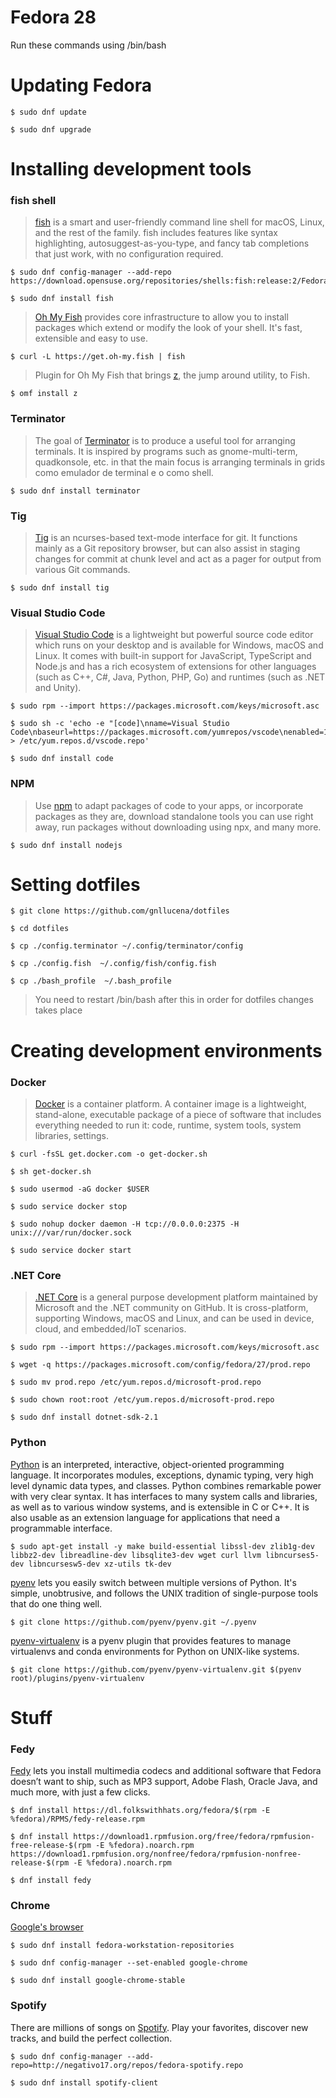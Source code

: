 # Fedora 28
Run these commands using /bin/bash


# Updating Fedora

	$ sudo dnf update

	$ sudo dnf upgrade

# Installing development tools
### fish shell
> <a href="https://github.com/fish-shell/fish-shell">fish</a> is a smart and user-friendly command line shell for macOS, Linux, and the rest of the family. fish includes features like syntax highlighting, autosuggest-as-you-type, and fancy tab completions that just work, with no configuration required.

	$ sudo dnf config-manager --add-repo https://download.opensuse.org/repositories/shells:fish:release:2/Fedora_27/shells:fish:release:2.repo

	$ sudo dnf install fish
> <a href="https://github.com/oh-my-fish/oh-my-fish">Oh My Fish</a> provides core infrastructure to allow you to install packages which extend or modify the look of your shell. It's fast, extensible and easy to use.

	$ curl -L https://get.oh-my.fish | fish

> Plugin for Oh My Fish that brings <a href="https://github.com/oh-my-fish/plugin-z">z</a>, the jump around utility, to Fish.

	$ omf install z

### Terminator
> The goal of <a href="https://gnometerminator.blogspot.com/p/introduction.html">Terminator</a>  is to produce a useful tool for arranging terminals. It is inspired by programs such as gnome-multi-term, quadkonsole, etc. in that the main focus is arranging terminals in grids
como emulador de terminal e o  como shell.

    $ sudo dnf install terminator

### Tig

> <a href="https://github.com/jonas/tig">Tig</a> is an ncurses-based text-mode interface for git. It functions mainly as a Git repository browser, but can also assist in staging changes for commit at chunk level and act as a pager for output from various Git commands.

	$ sudo dnf install tig  


### Visual Studio Code

> <a href="https://code.visualstudio.com/docs/setup/setup-overview">Visual Studio Code</a> is a lightweight but powerful source code editor which runs on your desktop and is available for Windows, macOS and Linux. It comes with built-in support for JavaScript, TypeScript and Node.js and has a rich ecosystem of extensions for other languages (such as C++, C#, Java, Python, PHP, Go) and runtimes (such as .NET and Unity).

	$ sudo rpm --import https://packages.microsoft.com/keys/microsoft.asc

	$ sudo sh -c 'echo -e "[code]\nname=Visual Studio Code\nbaseurl=https://packages.microsoft.com/yumrepos/vscode\nenabled=1\ngpgcheck=1\ngpgkey=https://packages.microsoft.com/keys/microsoft.asc" > /etc/yum.repos.d/vscode.repo'

	$ sudo dnf install code

### NPM
> Use <a href="https://docs.npmjs.com/">npm</a> to adapt packages of code to your apps, or incorporate packages as they are, download standalone tools you can use right away, run packages without downloading using npx, and many more.

	$ sudo dnf install nodejs

# Setting dotfiles

	$ git clone https://github.com/gnllucena/dotfiles

	$ cd dotfiles

	$ cp ./config.terminator ~/.config/terminator/config

	$ cp ./config.fish  ~/.config/fish/config.fish

	$ cp ./bash_profile  ~/.bash_profile

> You need to restart /bin/bash after this in order for dotfiles changes takes place

# Creating development environments

### Docker

><a href="https://www.docker.com/what-container#/package_software">Docker</a> is a container platform. A container image is a lightweight, stand-alone, executable package of a piece of software that includes everything needed to run it: code, runtime, system tools, system libraries, settings.

	$ curl -fsSL get.docker.com -o get-docker.sh

	$ sh get-docker.sh

	$ sudo usermod -aG docker $USER

	$ sudo service docker stop

	$ sudo nohup docker daemon -H tcp://0.0.0.0:2375 -H unix:///var/run/docker.sock

	$ sudo service docker start

### .NET Core

><a href="https://docs.microsoft.com/pt-br/dotnet/core/">.NET Core</a> is a general purpose development platform maintained by Microsoft and the .NET community on GitHub. It is cross-platform, supporting Windows, macOS and Linux, and can be used in device, cloud, and embedded/IoT scenarios.

	$ sudo rpm --import https://packages.microsoft.com/keys/microsoft.asc

	$ wget -q https://packages.microsoft.com/config/fedora/27/prod.repo

	$ sudo mv prod.repo /etc/yum.repos.d/microsoft-prod.repo

	$ sudo chown root:root /etc/yum.repos.d/microsoft-prod.repo

	$ sudo dnf install dotnet-sdk-2.1

### Python

<a href="https://docs.python.org/3/faq/general.html#what-is-python">Python</a> is an interpreted, interactive, object-oriented programming language. It incorporates modules, exceptions, dynamic typing, very high level dynamic data types, and classes. Python combines remarkable power with very clear syntax. It has interfaces to many system calls and libraries, as well as to various window systems, and is extensible in C or C++. It is also usable as an extension language for applications that need a programmable interface.

	$ sudo apt-get install -y make build-essential libssl-dev zlib1g-dev libbz2-dev libreadline-dev libsqlite3-dev wget curl llvm libncurses5-dev libncursesw5-dev xz-utils tk-dev

<a href="https://github.com/pyenv/pyenv">pyenv</a> lets you easily switch between multiple versions of Python. It's simple, unobtrusive, and follows the UNIX tradition of single-purpose tools that do one thing well.

	$ git clone https://github.com/pyenv/pyenv.git ~/.pyenv

<a href="https://github.com/pyenv/pyenv">pyenv-virtualenv</a> is a pyenv plugin that provides features to manage virtualenvs and conda environments for Python on UNIX-like systems.

	$ git clone https://github.com/pyenv/pyenv-virtualenv.git $(pyenv root)/plugins/pyenv-virtualenv


# Stuff

### Fedy
<a href="https://www.folkswithhats.org/">Fedy</a> lets you install multimedia codecs and additional software that Fedora doesn’t want to ship, such as MP3 support, Adobe Flash, Oracle Java, and much more, with just a few clicks.

	$ dnf install https://dl.folkswithhats.org/fedora/$(rpm -E %fedora)/RPMS/fedy-release.rpm

	$ dnf install https://download1.rpmfusion.org/free/fedora/rpmfusion-free-release-$(rpm -E %fedora).noarch.rpm https://download1.rpmfusion.org/nonfree/fedora/rpmfusion-nonfree-release-$(rpm -E %fedora).noarch.rpm

	$ dnf install fedy

### Chrome
<a href="https://www.google.com/chrome/">Google's browser</a>
	
	$ sudo dnf install fedora-workstation-repositories

	$ sudo dnf config-manager --set-enabled google-chrome

	$ sudo dnf install google-chrome-stable


### Spotify
There are millions of songs on <a href="https://www.spotify.com/us/">Spotify</a>. Play your favorites, discover new tracks, and build the perfect collection.

	$ sudo dnf config-manager --add-repo=http://negativo17.org/repos/fedora-spotify.repo

	$ sudo dnf install spotify-client